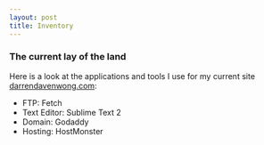 ```yaml
---
layout: post
title: Inventory
---
```



### The current lay of the land
Here is a look at the applications and tools I use for my current site [darrendavenwong.com](http://darrendavenwong.com):

- FTP: Fetch
- Text Editor: Sublime Text 2
- Domain: Godaddy
- Hosting: HostMonster


